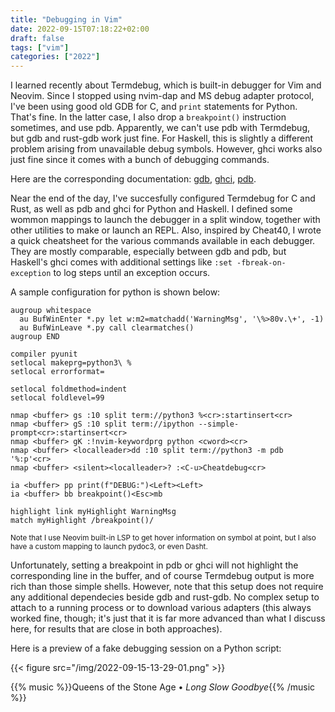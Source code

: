 ```yaml
---
title: "Debugging in Vim"
date: 2022-09-15T07:18:22+02:00
draft: false
tags: ["vim"]
categories: ["2022"]
---
```


I learned recently about Termdebug, which is built-in debugger for Vim and Neovim. Since I stopped using nvim-dap and MS debug adapter protocol, I've been using good old GDB for C, and `print` statements for Python. That's fine. In the latter case, I also drop a `breakpoint()` instruction sometimes, and use pdb. Apparently, we can't use pdb with Termdebug, but gdb and rust-gdb work just fine. For Haskell, this is slightly a different problem arising from unavailable debug symbols. However, ghci works also just fine since it comes with a bunch of debugging commands.

Here are the corresponding documentation: [gdb](https://is.gd/ZjzJP3), [ghci](https://is.gd/vQ1Gdi), [pdb](https://is.gd/1aHQ09).

Near the end of the day, I've succesfully configured Termdebug for C and Rust, as well as pdb and ghci for Python and Haskell. I defined some wommon mappings to launch the debugger in a split window, together with other utilities to make or launch an REPL. Also, inspired by Cheat40, I wrote a quick cheatsheet for the various commands available in each debugger. They are mostly comparable, especially between gdb and pdb, but Haskell's ghci comes with additional settings like `:set -fbreak-on-exception` to log steps until an exception occurs.

A sample configuration for python is shown below:

```vim
augroup whitespace
  au BufWinEnter *.py let w:m2=matchadd('WarningMsg', '\%>80v.\+', -1)
  au BufWinLeave *.py call clearmatches()
augroup END

compiler pyunit
setlocal makeprg=python3\ %
setlocal errorformat=

setlocal foldmethod=indent
setlocal foldlevel=99

nmap <buffer> gs :10 split term://python3 %<cr>:startinsert<cr>
nmap <buffer> gS :10 split term://ipython --simple-prompt<cr>:startinsert<cr>
nmap <buffer> gK :!nvim-keywordprg python <cword><cr>
nmap <buffer> <localleader>dd :10 split term://python3 -m pdb '%:p'<cr>
nmap <buffer> <silent><localleader>? :<C-u>Cheatdebug<cr>

ia <buffer> pp print(f"DEBUG:")<Left><Left>
ia <buffer> bb breakpoint()<Esc>mb

highlight link myHighlight WarningMsg
match myHighlight /breakpoint()/
```

<small>Note that I use Neovim built-in LSP to get hover information on symbol at point, but I also have a custom mapping to launch pydoc3, or even Dasht.</small>

Unfortunately, setting a breakpoint in pdb or ghci will not highlight the corresponding line in the buffer, and of course Termdebug output is more rich than those simple shells. However, note that this setup does not require any additional dependecies beside gdb and rust-gdb. No complex setup to attach to a running process or to download various adapters (this always worked fine, though; it's just that it is far more advanced than what I discuss here, for results that are close in both approaches).

Here is a preview of a fake debugging session on a Python script:

{{< figure src="/img/2022-09-15-13-29-01.png" >}}

{{% music %}}Queens of the Stone Age • _Long Slow Goodbye_{{% /music %}}
